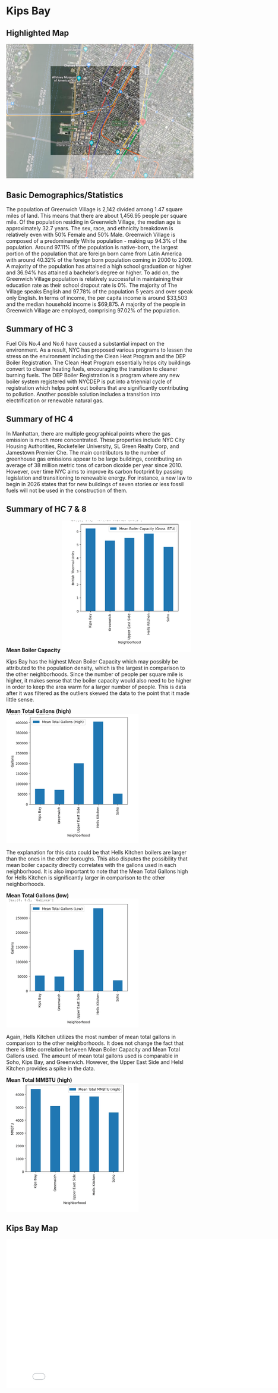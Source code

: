 # Kips Bay

## Highlighted Map
![Highlighted_map](image/highlight.png)

## Basic Demographics/Statistics
The population of Greenwich Village is 2,142 divided among 1.47 square miles of land. This means that there are about 1,456.95 people per square mile. Of the population residing in Greenwich Village, the median age is approximately 32.7 years. The sex, race, and ethnicity breakdown is relatively even with 50% Female and 50% Male. Greenwich Village is composed of a predominantly White population - making up 94.3% of the population. Around 97.11% of the population is native-born, the largest portion of the population that are foreign born came from Latin America with around 40.32% of the foreign born population coming in 2000 to 2009. A majority of the population has attained a high school graduation or higher and 36.94% has attained a bachelor’s degree or higher. To add on, the Greenwich Village population is relatively successful in maintaining their education rate as their school dropout rate is 0%. The majority of The Village speaks English and 97.78% of the population 5 years and over speak only English. In terms of income, the per capita income is around $33,503 and the median household income is $69,875. A majority of the people in Greenwich Village are employed, comprising 97.02% of the population.  

## Summary of HC 3
Fuel Oils No.4 and No.6 have caused a substantial impact on the environment. As a result, NYC has proposed various programs to lessen the stress on the environment including the Clean Heat Program and the DEP Boiler Registration. The Clean Heat Program essentially helps city buildings convert to cleaner heating fuels, encouraging the transition to cleaner burning fuels. The DEP Boiler Registration is a program where any new boiler system registered with NYCDEP is put into a triennial cycle of registration which helps point out boilers that are significantly contributing to pollution. Another possible solution includes a transition into electrification or renewable natural gas. 

## Summary of HC 4
In Manhattan, there are multiple geographical points where the gas emission is much more concentrated. These properties include NYC City Housing Authorities, Rockefeller University, SL Green Realty Corp, and Jamestown Premier Che. The main contributors to the number of greenhouse gas emissions appear to be large buildings, contributing an average of 38 million metric tons of carbon dioxide per year since 2010. However, over time NYC aims to improve its carbon footprint by passing legislation and transitioning to renewable energy. For instance, a new law to begin in 2026 states that for new buildings of seven stories or less fossil fuels will not be used in the construction of them.

## Summary of HC 7 & 8

**Mean Boiler Capacity**
![Chart_1](image/Mean_Boiler_Capacity.png)

Kips Bay has the highest Mean Boiler Capacity which may possibly be attributed to the population density, which is the largest in comparison to the other neighborhoods. Since the number of people per square mile is higher, it makes sense that the boiler capacity would also need to be higher in order to keep the area warm for a larger number of people. This is data after it was filtered as the outliers skewed the data to the point that it made little sense.

**Mean Total Gallons (high)**
![Chart_2](image/Mean_Total_Gallons(high).png)

The explanation for this data could be that Hells Kitchen boilers are larger than the ones in the other boroughs. This also disputes the possibility that mean boiler capacity directly correlates with the gallons used in each neighborhood. It is also important to note that the Mean Total Gallons high for Hells Kitchen is significantly larger in comparison to the other neighborhoods.

**Mean Total Gallons (low)**
![Chart_3](image/Mean_Total_Gallons(low).png)

Again, Hells Kitchen utilizes the most number of mean total gallons in comparison to the other neighborhoods. It does not change the fact that there is little correlation between Mean Boiler Capacity and Mean Total Gallons used. The amount of mean total gallons used is comparable in Soho, Kips Bay, and Greenwich. However, the Upper East Side and Helsl Kitchen provides a spike in the data. 

**Mean Total MMBTU (high)**
![Chart_4](image/Mean_Total_MMBTU(high).png)


## Kips Bay Map
<iframe src="KipsBayMap.html" width="830" height="400" frameborder="0" frameborder="0" marginwidth="0" marginheight="0" allowfullscreen></iframe>
